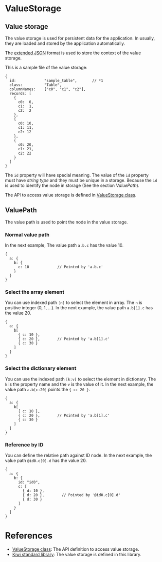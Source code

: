 # ValueStorage

## Value storage
The value storage is used for persistent data for the application. In usually, they are loaded and stored by the application automatically.

The [extended JSON](
https://github.com/steelwheels/KiwiScript/blob/master/KiwiLibrary/Document/Data/eJSON.md) format is used to store the context of the value storage.

This is a sample file of the value storage:
````
{
  id:             "sample_table",       // *1
  class:          "Table",
  columnNames:    ["c0", "c1", "c2"],
  records: [
    {
      c0:  0,
      c1:  1,
      c2:  2
    },
    {
      c0: 10,
      c1: 11,
      c2: 12
    },
    {
      c0: 20,
      c1: 21,
      c2: 22
    }
  ]
}
````

The `id` property will have special meaning.
The value of the `id` property must have *string type* and they must be unique in a storage.
Because the `id` is used to identify the node in storage (See the section *ValuePath*).

The API to access value storage is defined in [ValueStorage class](https://github.com/steelwheels/KiwiScript/blob/master/KiwiLibrary/Document/Class/ValueStorage.md).

## ValuePath
The value path is used to point the node in the value storage.

### Normal value path
In the next example, The value path `a.b.c` has the value 10.
````
{
  a: {
    b: {
      c: 10             // Pointed by 'a.b.c'
    }
  }
}
````

### Select the array element
You can use indexed path `[n]` to select the element in array. The `n` is positive integer (0, 1, ...).
In the next example, the value path `a.b[1].c` has the value 20.
````
{
  a: {
    b[
      { c: 10 },
      { c: 20 },        // Pointed by 'a.b[1].c'
      { c: 30 }
    ]
  }
}
````

### Select the dictionary element
You can use the indexed path `[k:v]` to select the element in dictionary. The `k` is the property name and the `v` is the value of it.
In the next example, the value path `a.b[c:20]` points the `{ c: 20 }`.

````
{
  a: {
    b[
      { c: 10 },
      { c: 20 },        // Pointed by 'a.b[1].c'
      { c: 30 }
    ]
  }
}
````

### Reference by ID
You can define the relative path against ID node.
In the next example, the value path `@id0.c[0].d` has the value 20.
````
{
  a: {
    b: {
      id: "id0",
      c: [ 
        { d: 10 },
        { d: 20 },        // Pointed by '@id0.c[0].d'
        { d: 30 }
      ]
    }
  }
}
````

# References
* [ValueStorage class](https://github.com/steelwheels/KiwiScript/blob/master/KiwiLibrary/Document/Class/ValueStorage.md): The API definition to access value storage.
* [Kiwi standard library](https://github.com/steelwheels/KiwiScript/blob/master/KiwiLibrary/Document/Library.md): The value storage is defined in this library.

